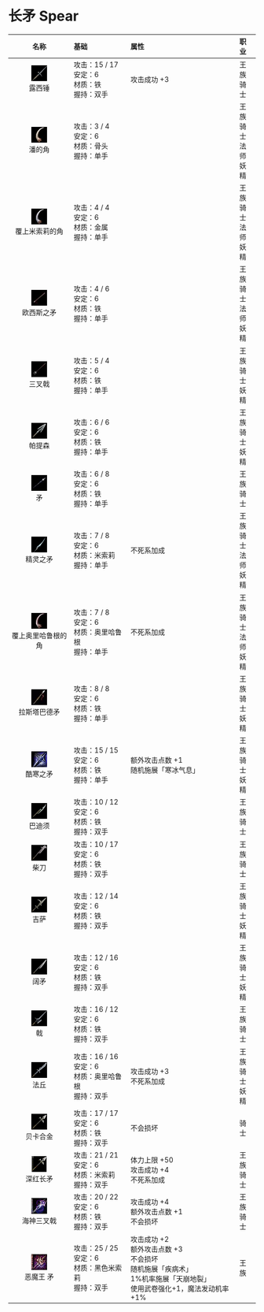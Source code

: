 # 长矛 Spear

| 名称 | 基础 | 属性| 职业 |
| :--: | :--- | :---| :--- |
| <center><img src="/weapon/w031.jpg"/></center> 露西锤 | 攻击：15 / 17<br>安定：6<br>材质：铁<br>握持：双手 | 攻击成功 +3 | 王族<br>骑士 |
| <center><img src="/weapon/w102.jpg"/></center> 潘的角 | 攻击：3 / 4<br>安定：6<br>材质：骨头<br>握持：单手 |  | 王族<br>骑士<br>法师<br>妖精 |
| <center><img src="/weapon/w100.jpg"/></center> 覆上米索莉的角 | 攻击：4 / 4<br>安定：6<br>材质：金属<br>握持：单手 |  | 王族<br>骑士<br>法师<br>妖精 |
| <center><img src="/weapon/w044.jpg"/></center> 欧西斯之矛 | 攻击：4 / 6<br>安定：6<br>材质：铁<br>握持：单手 |  | 王族<br>骑士<br>法师<br>妖精 |
| <center><img src="/weapon/w051.jpg"/></center> 三叉戟 | 攻击：5 / 4<br>安定：6<br>材质：铁<br>握持：单手 |  | 王族<br>骑士<br>妖精 |
| <center><img src="/weapon/w034.jpg"/></center> 帕提森 | 攻击：6 / 6<br>安定：6<br>材质：铁<br>握持：单手 |  | 王族<br>骑士<br>妖精 |
| <center><img src="/weapon/w029.jpg"/></center> 矛 | 攻击：6 / 8<br>安定：6<br>材质：铁<br>握持：单手 |  | 王族<br>骑士 |
| <center><img src="/weapon/w043.jpg"/></center> 精灵之矛 | 攻击：7 / 8<br>安定：6<br>材质：米索莉<br>握持：单手 | 不死系加成 | 王族<br>骑士<br>法师<br>妖精 |
| <center><img src="/weapon/w101.jpg"/></center> 覆上奥里哈鲁根的角 | 攻击：7 / 8<br>安定：6<br>材质：奥里哈鲁根<br>握持：单手 | 不死系加成 | 王族<br>骑士<br>法师<br>妖精 |
| <center><img src="/weapon/w178.jpg"/></center> 拉斯塔巴德矛 | 攻击：8 / 8<br>安定：6<br>材质：铁<br>握持：单手 |  | 王族<br>骑士<br>妖精 |
| <center><img src="/weapon/w294.jpg"/></center> 酷寒之矛 | 攻击：15 / 15<br>安定：6<br>材质：铁<br>握持：单手 | 额外攻击点数 +1<br>随机施展「寒冰气息」 | 王族<br>骑士<br>妖精 |
| <center><img src="/weapon/w007.jpg"/></center> 巴迪须 | 攻击：10 / 12<br>安定：6<br>材质：铁<br>握持：双手 |  | 王族<br>骑士 |
| <center><img src="/weapon/w008.jpg"/></center> 柴刀 | 攻击：10 / 17<br>安定：6<br>材质：铁<br>握持：双手 |  | 王族<br>骑士 |
| <center><img src="/weapon/w024.jpg"/></center> 吉萨 | 攻击：12 / 14<br>安定：6<br>材质：铁<br>握持：双手 |  | 王族<br>骑士<br>妖精 |
| <center><img src="/weapon/w023.jpg"/></center> 阔矛 | 攻击：12 / 16<br>安定：6<br>材质：铁<br>握持：双手 |  | 王族<br>骑士<br>妖精 |
| <center><img src="/weapon/w026.jpg"/></center> 戟 | 攻击：16 / 12<br>安定：6<br>材质：铁<br>握持：双手 |  | 王族<br>骑士 |
| <center><img src="/weapon/w021.jpg"/></center> 法丘 | 攻击：16 / 16<br>安定：6<br>材质：奥里哈鲁根<br>握持：双手 | 攻击成功 +3<br>不死系加成 | 王族<br>骑士<br>妖精 |
| <center><img src="/weapon/w020.jpg"/></center> 贝卡合金 | 攻击：17 / 17<br>安定：6<br>材质：铁<br>握持：双手 | 不会损坏 | 骑士 |
| <center><img src="/weapon/38.gif"/></center> 深红长矛 | 攻击：21 / 21<br>安定：6<br>材质：米索莉<br>握持：双手 | 体力上限 +50<br>攻击成功 +4<br>不死系加成 | 王族<br>骑士 |
| <center><img src="/weapon/2226.gif"/></center> 海神三叉戟 | 攻击：20 / 22<br>安定：6<br>材质：铁<br>握持：双手 | 攻击成功 +4<br>额外攻击点数 +1<br>不会损坏 | 王族<br>骑士 |
| <center><img src="/weapon/3269.gif"/></center> 恶魔王 矛 | 攻击：25 / 25<br>安定：6<br>材质：黑色米索莉<br>握持：双手 | 攻击成功 +2<br>额外攻击点数 +3<br>不会损坏<br>随机施展「疾病术」<br>1%机率施展「天崩地裂」<br>使用武卷强化+1，魔法发动机率+1% | 王族 |